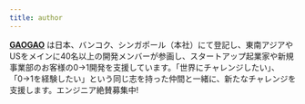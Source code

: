 ```yaml
---
title: author
---
```


**<a href="https://gaogao.asia" target="_blank">GAOGAO</a>** は日本、バンコク、シンガポール（本社）にて登記し、東南アジアやUSをメインに40名以上の開発メンバーが参画し、スタートアップ起業家や新規事業部のお客様の0→1開発を支援しています。「世界にチャレンジしたい」、「0→1を経験したい」という同じ志を持った仲間と一緒に、新たなチャレンジを支援します。エンジニア絶賛募集中!